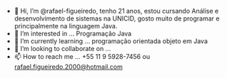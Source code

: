 - 👋 Hi, I’m @rafael-figueiredo, tenho 21 anos, estou cursando Análise e desenvolvimento de sistemas na UNICID, gosto muito de programar e principalmente na linguagem Java.
- 👀 I’m interested in ... Programação Java
- 🌱 I’m currently learning ... programação orientada objeto em Java
- 💞️ I’m looking to collaborate on ...
- 📫 How to reach me ... +55 11 9 5928-7456 ou  rafael.figueiredo.2000@hotmail.com

<!---
rafael-figueiredo/rafael-figueiredo is a ✨ special ✨ repository because its `README.md` (this file) appears on your GitHub profile.
You can click the Preview link to take a look at your changes.
--->
